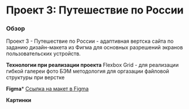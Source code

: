# Проект 3: Путешествие по России

### Обзор
 Проект 3 - Путешествие по России - адаптивная вертска сайта по заданию дизайн-макета из Фигма для основных разрешений экранов пользовательских устройств. 

**Технологии при реализации проекта**
Flexbox
Grid - для реализации гибкой галереи фото
БЭМ методология для оргазации файловой структуры при верстке


**Figma*** [Ссылка на макет в Figma](https://www.figma.com/file/OyRWEjU6wBwRe1hapzQoLx/Sprint-3%3A-Russia-%2F-desktop-%2B-mobile?node-id=28503%3A0)

**Картинки**
